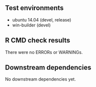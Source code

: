 ## Test environments
* ubuntu 14.04 (devel, release) 
* win-builder (devel)

## R CMD check results
There were no ERRORs or WARNINGs. 

## Downstream dependencies
No downstream dependencies yet.
